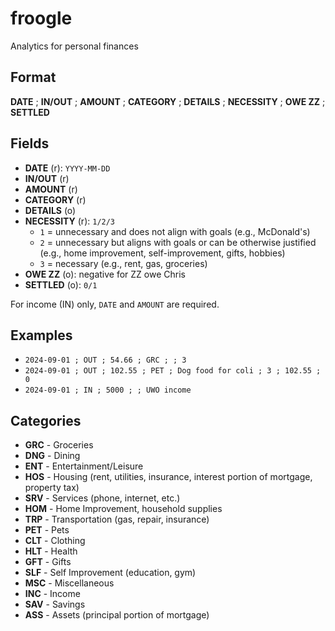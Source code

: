 # froogle
Analytics for personal finances

## Format

**DATE** ; **IN/OUT** ; **AMOUNT** ; **CATEGORY** ; **DETAILS** ; **NECESSITY** ; **OWE ZZ** ; **SETTLED**

## Fields

- **DATE** (r): `YYYY-MM-DD`
- **IN/OUT** (r)
- **AMOUNT** (r)
- **CATEGORY** (r)
- **DETAILS** (o)
- **NECESSITY** (r): `1/2/3`
  - `1` = unnecessary and does not align with goals (e.g., McDonald's)
  - `2` = unnecessary but aligns with goals or can be otherwise justified (e.g., home improvement, self-improvement, gifts, hobbies)
  - `3` = necessary (e.g., rent, gas, groceries)
- **OWE ZZ** (o): negative for ZZ owe Chris
- **SETTLED** (o): `0/1`

For income (IN) only, `DATE` and `AMOUNT` are required.

## Examples

- `2024-09-01 ; OUT ; 54.66 ; GRC ; ; 3`
- `2024-09-01 ; OUT ; 102.55 ; PET ; Dog food for coli ; 3 ; 102.55 ; 0`
- `2024-09-01 ; IN ; 5000 ; ; UWO income`

## Categories

- **GRC** - Groceries
- **DNG** - Dining
- **ENT** - Entertainment/Leisure
- **HOS** - Housing (rent, utilities, insurance, interest portion of mortgage, property tax)
- **SRV** - Services (phone, internet, etc.)
- **HOM** - Home Improvement, household supplies
- **TRP** - Transportation (gas, repair, insurance)
- **PET** - Pets
- **CLT** - Clothing
- **HLT** - Health
- **GFT** - Gifts
- **SLF** - Self Improvement (education, gym)
- **MSC** - Miscellaneous
- **INC** - Income
- **SAV** - Savings
- **ASS** - Assets (principal portion of mortgage)

